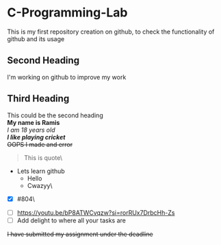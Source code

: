 # C-Programming-Lab
This is my first repository creation on github, to check the functionality of github and its usage
## Second Heading
I'm working on github to improve my work
## Third Heading
This could be the second heading\
**My name is Ramis**\
*I am 18 years old*\
***I like playing cricket***\
~~OOPS I made and error~~
>This is quote\
- Lets learn github
  * Hello
  + Cwazyy\
 

- [x] #804\
+ [ ] https://youtu.be/bP8ATWCvqzw?si=rorRUx7DrbcHh-Zs
+ [ ] Add delight to where all your tasks are

~~I have submitted my assignment under the deadline~~
